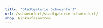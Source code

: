 ```yaml
---
title: "Stadtgalerie Schweinfurt"
url: /schweinfurt/stadtgalerie-schweinfurt/
shop: Einkaufszentrum
---
```

